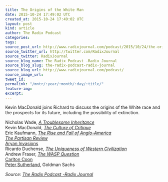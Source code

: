 ```yaml
---
title: The Origins of the White Man
date: 2015-10-24 17:49:02 UTC
created_at: 2015-10-24 17:49:02 UTC
layout: post
kind: article
author: The Radix Podcast
categories: 
tags: 
source_post_url: http://www.radixjournal.com/podcast/2015/10/24/the-origins-of-the-white-man
source_twitter_url: http://twitter.com/RadixJournal
source_twitter: RadixJournal
source_blog_name: The Radix Podcast -Radix Journal
source_blog_slug: the-radix-podcast-radix-journal
source_blog_url: http://www.radixjournal.com/podcast/
source_image_url: 
tweet_id: 
permalink: "/mntr/:year/:month/:day/:title/"
feature-img: 
excerpt: 
---
```

<p>Kevin MacDonald joins Richard to discuss the origins of the White race and the prospects for its future, including the possibility of extinction.</p><p>Nicholas Wade, <em><a href="http://www.amazon.com/exec/obidos/ASIN/0143127160/washisummipub-20">A Troublesome Inheritance</a></em> <br>
Kevin MacDonald, <em><a href="http://www.amazon.com/exec/obidos/ASIN/0759672229/washisummipub-20">The Culture of Critique</a></em> <br>
Eric Kaufmann, <em><a href="http://www.amazon.com/exec/obidos/ASIN/0674013034/washisummipub-20">The Rise and Fall of Anglo-America</a></em> <br>
<em><a href="https://en.wikipedia.org/wiki/Partisan_Review">The Partisan Review</a></em> <br>
<a href="https://en.wikipedia.org/wiki/Indo-Aryan_migration_theory">Aryan Invasions</a> <br>
Ricardo Duchense, <em><a href="http://www.amazon.com/exec/obidos/ASIN/9004232761/washisummipub-20">The Uniqueness of Western Civilization</a></em> <br>
Andrew Fraser, <em><a href="http://www.amazon.com/exec/obidos/ASIN/1907166297/washisummipub-20">The WASP Question</a></em> <br>
<a href="https://en.wikipedia.org/wiki/Carleton_S._Coon">Carlton Coon</a> <br>
<a href="https://www.youtube.com/watch?v=rVmg37snifI">Peter Sutherland</a>, Goldman Sachs  </p><div class="">
    <i>Source: <a href="http://www.radixjournal.com/podcast/">The Radix Podcast -Radix Journal</a></i>
</div>
